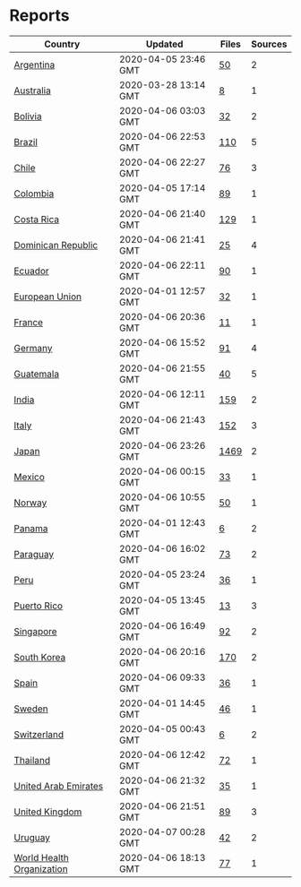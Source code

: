# Reports

| Country | Updated | Files | Sources |
| --- | --- | --- | --- |
| [Argentina](ar/README.md) | 2020-04-05 23:46 GMT | [50](ar/README.md) | 2 |
| [Australia](au/README.md) | 2020-03-28 13:14 GMT | [8](au/README.md) | 1 |
| [Bolivia](bo/README.md) | 2020-04-06 03:03 GMT | [32](bo/README.md) | 2 |
| [Brazil](br/README.md) | 2020-04-06 22:53 GMT | [110](br/README.md) | 5 |
| [Chile](cl/README.md) | 2020-04-06 22:27 GMT | [76](cl/README.md) | 3 |
| [Colombia](co/README.md) | 2020-04-05 17:14 GMT | [89](co/README.md) | 1 |
| [Costa Rica](cr/README.md) | 2020-04-06 21:40 GMT | [129](cr/README.md) | 1 |
| [Dominican Republic](do/README.md) | 2020-04-06 21:41 GMT | [25](do/README.md) | 4 |
| [Ecuador](ec/README.md) | 2020-04-06 22:11 GMT | [90](ec/README.md) | 1 |
| [European Union](eu/README.md) | 2020-04-01 12:57 GMT | [32](eu/README.md) | 1 |
| [France](fr/README.md) | 2020-04-06 20:36 GMT | [11](fr/README.md) | 1 |
| [Germany](de/README.md) | 2020-04-06 15:52 GMT | [91](de/README.md) | 4 |
| [Guatemala](gt/README.md) | 2020-04-06 21:55 GMT | [40](gt/README.md) | 5 |
| [India](in/README.md) | 2020-04-06 12:11 GMT | [159](in/README.md) | 2 |
| [Italy](it/README.md) | 2020-04-06 21:43 GMT | [152](it/README.md) | 3 |
| [Japan](jp/README.md) | 2020-04-06 23:26 GMT | [1469](jp/README.md) | 2 |
| [Mexico](mx/README.md) | 2020-04-06 00:15 GMT | [33](mx/README.md) | 1 |
| [Norway](no/README.md) | 2020-04-06 10:55 GMT | [50](no/README.md) | 1 |
| [Panama](pa/README.md) | 2020-04-01 12:43 GMT | [6](pa/README.md) | 2 |
| [Paraguay](py/README.md) | 2020-04-06 16:02 GMT | [73](py/README.md) | 2 |
| [Peru](pe/README.md) | 2020-04-05 23:24 GMT | [36](pe/README.md) | 1 |
| [Puerto Rico](pr/README.md) | 2020-04-05 13:45 GMT | [13](pr/README.md) | 3 |
| [Singapore](sg/README.md) | 2020-04-06 16:49 GMT | [92](sg/README.md) | 2 |
| [South Korea](kr/README.md) | 2020-04-06 20:16 GMT | [170](kr/README.md) | 2 |
| [Spain](es/README.md) | 2020-04-06 09:33 GMT | [36](es/README.md) | 1 |
| [Sweden](se/README.md) | 2020-04-01 14:45 GMT | [46](se/README.md) | 1 |
| [Switzerland](ch/README.md) | 2020-04-05 00:43 GMT | [6](ch/README.md) | 2 |
| [Thailand](th/README.md) | 2020-04-06 12:42 GMT | [72](th/README.md) | 1 |
| [United Arab Emirates](ae/README.md) | 2020-04-06 21:32 GMT | [35](ae/README.md) | 1 |
| [United Kingdom](uk/README.md) | 2020-04-06 21:51 GMT | [89](uk/README.md) | 3 |
| [Uruguay](uy/README.md) | 2020-04-07 00:28 GMT | [42](uy/README.md) | 2 |
| [World Health Organization](who/README.md) | 2020-04-06 18:13 GMT | [77](who/README.md) | 1 |
